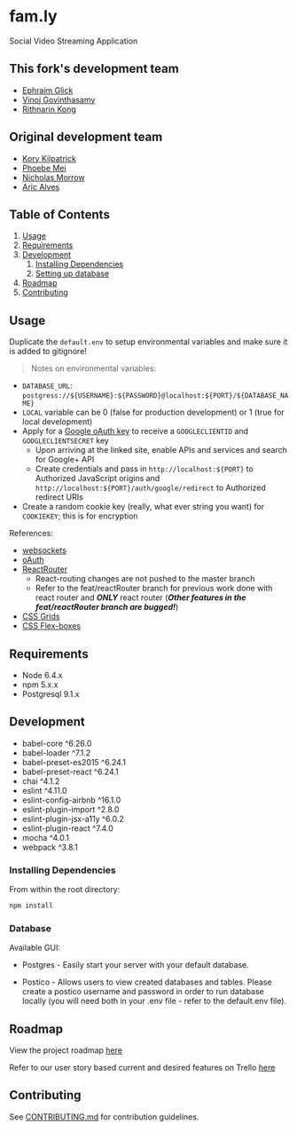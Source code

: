 # fam.ly

Social Video Streaming Application

## This fork's development team

  - [Ephraim Glick](https://github.com/ephraimg)
  - [Vinoj Govinthasamy](https://github.com/vinojg)
  - [Rithnarin Kong](https://github.com/rithnarin)

## Original development team

  - [Kory Kilpatrick](https://github.com/kk1024)
  - [Phoebe Mei](https://github.com/sorbae)
  - [Nicholas Morrow](https://github.com/nmorrow11)
  - [Aric Alves](https://github.com/aricalves)

## Table of Contents

1. [Usage](#Usage)
1. [Requirements](#requirements)
1. [Development](#development)
    1. [Installing Dependencies](#installing-dependencies)
    1. [Setting up database](#database)
1. [Roadmap](#roadmap)
1. [Contributing](#contributing)

## Usage

Duplicate the `default.env` to setup environmental variables and make sure it is added to gitignore!
> Notes on environmental variables:
- ```DATABASE_URL```: ```postgress://${USERNAME}:${PASSWORD}@localhost:${PORT}/${DATABASE_NAME}```
- ```LOCAL``` variable can be 0 (false for production development) or 1 (true for local development)
- Apply for a [Google oAuth key](https://console.developers.google.com) to receive a ```GOOGLECLIENTID``` and ```GOOGLECLIENTSECRET``` key
  - Upon arriving at the linked site, enable APIs and services and search for Google+ API
  - Create credentials and pass in ```http://localhost:${PORT}``` to Authorized JavaScript origins and ```http://localhost:${PORT}/auth/google/redirect``` to Authorized redirect URIs
- Create a random cookie key (really, what ever string you want) for ```COOKIEKEY```; this is for encryption

References:
- [websockets](https://socket.io/)
- [oAuth](http://www.passportjs.org/docs/)
- [ReactRouter](https://github.com/ReactTraining/react-router)
  - React-routing changes are not pushed to the master branch
  - Refer to the feat/reactRouter branch for previous work done with react router and **_ONLY_** react router (_**Other features in the feat/reactRouter branch are bugged!**_)
- [CSS Grids](https://gridbyexample.com/patterns/)
- [CSS Flex-boxes](https://developer.mozilla.org/en-US/docs/Web/CSS/CSS_Flexible_Box_Layout/Using_CSS_flexible_boxes)

## Requirements

- Node 6.4.x
- npm 5.x.x
- Postgresql 9.1.x

## Development

 - babel-core ^6.26.0
 - babel-loader ^7.1.2
 - babel-preset-es2015 ^6.24.1
 - babel-preset-react ^6.24.1
 - chai ^4.1.2
 - eslint ^4.11.0
 - eslint-config-airbnb ^16.1.0
 - eslint-plugin-import ^2.8.0
 - eslint-plugin-jsx-a11y ^6.0.2
 - eslint-plugin-react ^7.4.0
 - mocha ^4.0.1
 - webpack ^3.8.1

### Installing Dependencies

From within the root directory:

```sh
npm install
```

### Database

Available GUI: 

- Postgres - Easily start your server with your default database.

- Postico - Allows users to view created databases and tables. Please create a postico username and password in order to run database locally (you will need both in your .env file - refer to the default.env file).

## Roadmap

View the project roadmap [here](https://docs.google.com/document/d/1WI0ECKA-4dYaD25FkTV6qtP-UhtHemi-1yFMJ2BsGXM/edit?usp=sharing)

Refer to our user story based current and desired features on Trello [here](https://trello.com/b/Hm6tsJMM/dj-bunny-hop)


## Contributing

See [CONTRIBUTING.md](CONTRIBUTING.md) for contribution guidelines.
